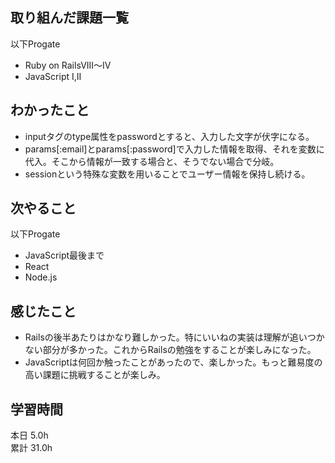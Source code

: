 ## 取り組んだ課題一覧
以下Progate
- Ruby on RailsVIII〜IV
- JavaScript I,II
## わかったこと
- inputタグのtype属性をpasswordとすると、入力した文字が伏字になる。
- params[:email]とparams[:password]で入力した情報を取得、それを変数に代入。そこから情報が一致する場合と、そうでない場合で分岐。
- sessionという特殊な変数を用いることでユーザー情報を保持し続ける。
## 次やること
以下Progate
- JavaScript最後まで
- React
- Node.js
## 感じたこと
- Railsの後半あたりはかなり難しかった。特にいいねの実装は理解が追いつかない部分が多かった。これからRailsの勉強をすることが楽しみになった。
- JavaScriptは何回か触ったことがあったので、楽しかった。もっと難易度の高い課題に挑戦することが楽しみ。
## 学習時間
本日 5.0h  
累計 31.0h
